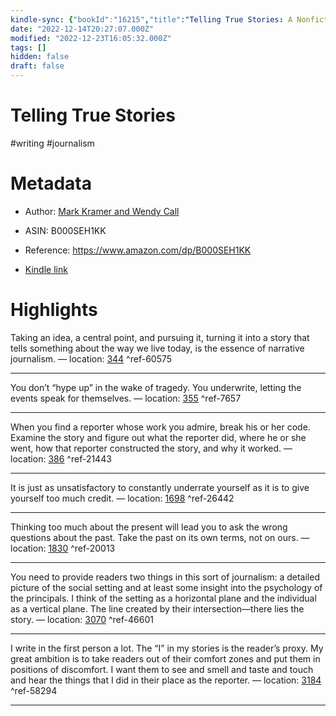```yaml
---
kindle-sync: {"bookId":"16215","title":"Telling True Stories: A Nonfiction Writers' Guide from the Nieman Foundation at Harvard University","author":"Mark Kramer and Wendy Call","asin":"B000SEH1KK","lastAnnotatedDate":"2020-09-02","bookImageUrl":"https://m.media-amazon.com/images/I/91i1oLvTQGL._SY160.jpg","highlightsCount":7}
date: "2022-12-14T20:27:07.000Z"
modified: "2022-12-23T16:05:32.000Z"
tags: []
hidden: false
draft: false
---
```

# Telling True Stories

#writing #journalism 

# Metadata

* Author: [Mark Kramer and Wendy Call](https://www.amazon.com/Mark-Kramer/e/B001IOBI9O/ref=dp_byline_cont_ebooks_1)

* ASIN: B000SEH1KK

* Reference: <https://www.amazon.com/dp/B000SEH1KK>

* [Kindle link](kindle://book?action=open&asin=B000SEH1KK)

# Highlights

Taking an idea, a central point, and pursuing it, turning it into a story that tells something about the way we live today, is the essence of narrative journalism. — location: [344](kindle://book?action=open&asin=B000SEH1KK&location=344) ^ref-60575

---

You don’t “hype up” in the wake of tragedy. You underwrite, letting the events speak for themselves. — location: [355](kindle://book?action=open&asin=B000SEH1KK&location=355) ^ref-7657

---

When you find a reporter whose work you admire, break his or her code. Examine the story and figure out what the reporter did, where he or she went, how that reporter constructed the story, and why it worked. — location: [386](kindle://book?action=open&asin=B000SEH1KK&location=386) ^ref-21443

---

It is just as unsatisfactory to constantly underrate yourself as it is to give yourself too much credit. — location: [1698](kindle://book?action=open&asin=B000SEH1KK&location=1698) ^ref-26442

---

Thinking too much about the present will lead you to ask the wrong questions about the past. Take the past on its own terms, not on ours. — location: [1830](kindle://book?action=open&asin=B000SEH1KK&location=1830) ^ref-20013

---

You need to provide readers two things in this sort of journalism: a detailed picture of the social setting and at least some insight into the psychology of the principals. I think of the setting as a horizontal plane and the individual as a vertical plane. The line created by their intersection—there lies the story. — location: [3070](kindle://book?action=open&asin=B000SEH1KK&location=3070) ^ref-46601

---

I write in the first person a lot. The “I” in my stories is the reader’s proxy. My great ambition is to take readers out of their comfort zones and put them in positions of discomfort. I want them to see and smell and taste and touch and hear the things that I did in their place as the reporter. — location: [3184](kindle://book?action=open&asin=B000SEH1KK&location=3184) ^ref-58294

---
